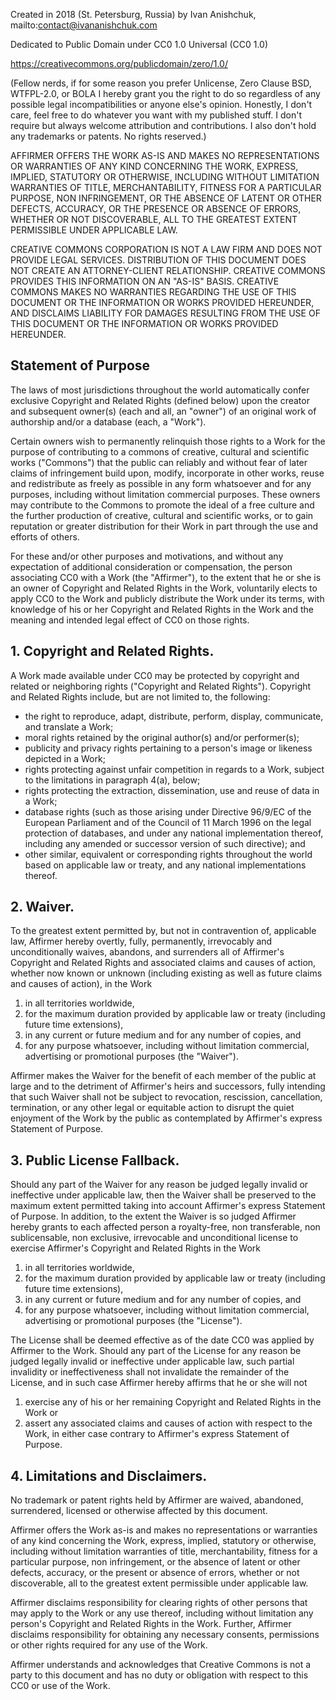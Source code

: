 Created in 2018 (St. Petersburg, Russia) by Ivan Anishchuk, mailto:contact@ivananishchuk.com

Dedicated to Public Domain under CC0 1.0 Universal (CC0 1.0)

https://creativecommons.org/publicdomain/zero/1.0/

(Fellow nerds, if for some reason you prefer Unlicense, Zero Clause BSD, WTFPL-2.0, or BOLA I hereby grant you the right to do so regardless of any possible legal incompatibilities or anyone else's opinion. Honestly, I don't care, feel free to do whatever you want with my published stuff. I don't require but always welcome attribution and contributions. I also don't hold any trademarks or patents. No rights reserved.)

AFFIRMER OFFERS THE WORK AS-IS AND MAKES NO REPRESENTATIONS OR WARRANTIES OF ANY KIND CONCERNING THE WORK, EXPRESS, IMPLIED, STATUTORY OR OTHERWISE, INCLUDING WITHOUT LIMITATION WARRANTIES OF TITLE, MERCHANTABILITY, FITNESS FOR A PARTICULAR PURPOSE, NON INFRINGEMENT, OR THE ABSENCE OF LATENT OR OTHER DEFECTS, ACCURACY, OR THE PRESENCE OR ABSENCE OF ERRORS, WHETHER OR NOT DISCOVERABLE, ALL TO THE GREATEST EXTENT PERMISSIBLE UNDER APPLICABLE LAW.

CREATIVE COMMONS CORPORATION IS NOT A LAW FIRM AND DOES NOT PROVIDE LEGAL SERVICES. DISTRIBUTION OF THIS DOCUMENT DOES NOT CREATE AN ATTORNEY-CLIENT RELATIONSHIP. CREATIVE COMMONS PROVIDES THIS INFORMATION ON AN "AS-IS" BASIS. CREATIVE COMMONS MAKES NO WARRANTIES REGARDING THE USE OF THIS DOCUMENT OR THE INFORMATION OR WORKS PROVIDED HEREUNDER, AND DISCLAIMS LIABILITY FOR DAMAGES RESULTING FROM THE USE OF THIS DOCUMENT OR THE INFORMATION OR WORKS PROVIDED HEREUNDER.

## Statement of Purpose

The laws of most jurisdictions throughout the world automatically confer exclusive Copyright and Related Rights (defined below) upon the creator and subsequent owner(s) (each and all, an "owner") of an original work of authorship and/or a database (each, a "Work").

Certain owners wish to permanently relinquish those rights to a Work for the purpose of contributing to a commons of creative, cultural and scientific works ("Commons") that the public can reliably and without fear of later claims of infringement build upon, modify, incorporate in other works, reuse and redistribute as freely as possible in any form whatsoever and for any purposes, including without limitation commercial purposes. These owners may contribute to the Commons to promote the ideal of a free culture and the further production of creative, cultural and scientific works, or to gain reputation or greater distribution for their Work in part through the use and efforts of others.

For these and/or other purposes and motivations, and without any expectation of additional consideration or compensation, the person associating CC0 with a Work (the "Affirmer"), to the extent that he or she is an owner of Copyright and Related Rights in the Work, voluntarily elects to apply CC0 to the Work and publicly distribute the Work under its terms, with knowledge of his or her Copyright and Related Rights in the Work and the meaning and intended legal effect of CC0 on those rights.

## 1. Copyright and Related Rights.

A Work made available under CC0 may be protected by copyright and related or neighboring rights ("Copyright and Related Rights"). Copyright and Related Rights include, but are not limited to, the following:

- the right to reproduce, adapt, distribute, perform, display, communicate, and translate a Work;
- moral rights retained by the original author(s) and/or performer(s);
- publicity and privacy rights pertaining to a person's image or likeness depicted in a Work;
- rights protecting against unfair competition in regards to a Work, subject to the limitations in paragraph 4(a), below;
- rights protecting the extraction, dissemination, use and reuse of data in a Work;
- database rights (such as those arising under Directive 96/9/EC of the European Parliament and of the Council of 11 March 1996 on the legal protection of databases, and under any national implementation thereof, including any amended or successor version of such directive); and
- other similar, equivalent or corresponding rights throughout the world based on applicable law or treaty, and any national implementations thereof.

## 2. Waiver.

To the greatest extent permitted by, but not in contravention of, applicable law, Affirmer hereby overtly, fully, permanently, irrevocably and unconditionally waives, abandons, and surrenders all of Affirmer's Copyright and Related Rights and associated claims and causes of action, whether now known or unknown (including existing as well as future claims and causes of action), in the Work

1. in all territories worldwide,
2. for the maximum duration provided by applicable law or treaty (including future time extensions),
3. in any current or future medium and for any number of copies, and
4. for any purpose whatsoever, including without limitation commercial, advertising or promotional purposes (the "Waiver").

Affirmer makes the Waiver for the benefit of each member of the public at large and to the detriment of Affirmer's heirs and successors, fully intending that such Waiver shall not be subject to revocation, rescission, cancellation, termination, or any other legal or equitable action to disrupt the quiet enjoyment of the Work by the public as contemplated by Affirmer's express Statement of Purpose.

## 3. Public License Fallback.

Should any part of the Waiver for any reason be judged legally invalid or ineffective under applicable law, then the Waiver shall be preserved to the maximum extent permitted taking into account Affirmer's express Statement of Purpose. In addition, to the extent the Waiver is so judged Affirmer hereby grants to each affected person a royalty-free, non transferable, non sublicensable, non exclusive, irrevocable and unconditional license to exercise Affirmer's Copyright and Related Rights in the Work

1. in all territories worldwide,
2. for the maximum duration provided by applicable law or treaty (including future time extensions),
3. in any current or future medium and for any number of copies, and
4. for any purpose whatsoever, including without limitation commercial, advertising or promotional purposes (the "License").

The License shall be deemed effective as of the date CC0 was applied by Affirmer to the Work. Should any part of the License for any reason be judged legally invalid or ineffective under applicable law, such partial invalidity or ineffectiveness shall not invalidate the remainder of the License, and in such case Affirmer hereby affirms that he or she will not

1. exercise any of his or her remaining Copyright and Related Rights in the Work or
2. assert any associated claims and causes of action with respect to the Work, in either case contrary to Affirmer's express Statement of Purpose.

## 4. Limitations and Disclaimers.

No trademark or patent rights held by Affirmer are waived, abandoned, surrendered, licensed or otherwise affected by this document.

Affirmer offers the Work as-is and makes no representations or warranties of any kind concerning the Work, express, implied, statutory or otherwise, including without limitation warranties of title, merchantability, fitness for a particular purpose, non infringement, or the absence of latent or other defects, accuracy, or the present or absence of errors, whether or not discoverable, all to the greatest extent permissible under applicable law.

Affirmer disclaims responsibility for clearing rights of other persons that may apply to the Work or any use thereof, including without limitation any person's Copyright and Related Rights in the Work. Further, Affirmer disclaims responsibility for obtaining any necessary consents, permissions or other rights required for any use of the Work.

Affirmer understands and acknowledges that Creative Commons is not a party to this document and has no duty or obligation with respect to this CC0 or use of the Work.

